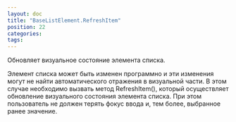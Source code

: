 ```yaml
---
layout: doc
title: "BaseListElement.RefreshItem"
position: 22
categories: 
tags: 
---
```


Обновляет визуальное состояние элемента списка.

Элемент списка может быть изменен программно и эти изменения могут не найти автоматического отражения в визуальной части. В этом случае необходимо вызвать метод RefreshItem(), который осуществляет обновление визуального состояния элемента списка. При этом пользователь не должен терять фокус ввода и, тем более, выбранное ранее значение.

 

 

